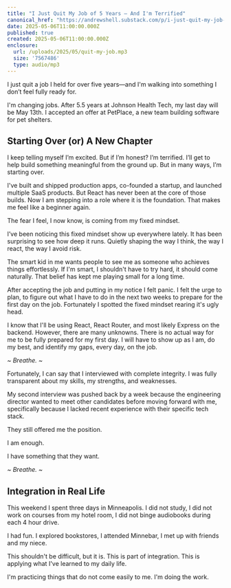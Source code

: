 ```yaml
---
title: "I Just Quit My Job of 5 Years — And I'm Terrified"
canonical_href: "https://andrewshell.substack.com/p/i-just-quit-my-job-of-5-years-and-a7f"
date: 2025-05-06T11:00:00.000Z
published: true
created: 2025-05-06T11:00:00.000Z
enclosure:
  url: /uploads/2025/05/quit-my-job.mp3
  size: '7567486'
  type: audio/mp3
---
```


I just quit a job I held for over five years—and I'm walking into something I don’t feel fully ready for.

I'm changing jobs. After 5.5 years at Johnson Health Tech, my last day will be May 13th. I accepted an offer at PetPlace, a new team building software for pet shelters.

## Starting Over (or) A New Chapter

I keep telling myself I’m excited. But if I’m honest? I’m terrified. I’ll get to help build something meaningful from the ground up. But in many ways, I’m starting over.

I've built and shipped production apps, co-founded a startup, and launched multiple SaaS products. But React has never been at the core of those builds. Now I am stepping into a role where it is the foundation. That makes me feel like a beginner again.

The fear I feel, I now know, is coming from my fixed mindset.

I’ve been noticing this fixed mindset show up everywhere lately. It has been surprising to see how deep it runs. Quietly shaping the way I think, the way I react, the way I avoid risk.

The smart kid in me wants people to see me as someone who achieves things effortlessly. If I'm smart, I shouldn't have to try hard, it should come naturally. That belief has kept me playing small for a long time.

After accepting the job and putting in my notice I felt panic. I felt the urge to plan, to figure out what I have to do in the next two weeks to prepare for the first day on the job. Fortunately I spotted the fixed mindset rearing it's ugly head.

I know that I'll be using React, React Router, and most likely Express on the backend. However, there are many unknowns. There is no actual way for me to be fully prepared for my first day. I will have to show up as I am, do my best, and identify my gaps, every day, on the job. 

*~ Breathe. ~*

Fortunately, I can say that I interviewed with complete integrity. I was fully transparent about my skills, my strengths, and weaknesses.

My second interview was pushed back by a week because the engineering director wanted to meet other candidates before moving forward with me, specifically because I lacked recent experience with their specific tech stack.

They still offered me the position.

I am enough.

I have something that they want.

*~ Breathe. ~*

## Integration in Real Life

This weekend I spent three days in Minneapolis. I did not study, I did not work on courses from my hotel room, I did not binge audiobooks during each 4 hour drive.

I had fun. I explored bookstores, I attended Minnebar, I met up with friends and my niece.

This shouldn't be difficult, but it is. This is part of integration. This is applying what I've learned to my daily life.

I'm practicing things that do not come easily to me. I'm doing the work.